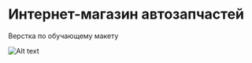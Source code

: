 <h1>Интернет-магазин автозапчастей</h1>
<p> Верстка по обучающему макету</p>

![Alt text](https://user-images.githubusercontent.com/79183508/181046223-7d80144c-f815-44d3-b4aa-2eae3ffecd56.png)
